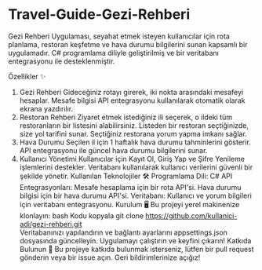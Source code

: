 # Travel-Guide-Gezi-Rehberi
 Gezi Rehberi Uygulaması, seyahat etmek isteyen kullanıcılar için rota planlama, restoran keşfetme ve hava durumu bilgilerini sunan kapsamlı bir uygulamadır. C# programlama diliyle geliştirilmiş ve bir veritabanı entegrasyonu ile desteklenmiştir.

Özellikler ✨
1. Gezi Rehberi
Gideceğiniz rotayı girerek, iki nokta arasındaki mesafeyi hesaplar.
Mesafe bilgisi API entegrasyonu kullanılarak otomatik olarak ekrana yazdırılır.
2. Restoran Rehberi
Ziyaret etmek istediğiniz ili seçerek, o ildeki tüm restoranların bir listesini alabilirsiniz.
Listeden bir restoran seçtiğinizde, size yol tarifini sunar.
Seçtiğiniz restorana yorum yapma imkanı sağlar.
3. Hava Durumu
Seçilen il için 1 haftalık hava durumu tahminlerini gösterir.
API entegrasyonu ile güncel hava durumu bilgilerini sunar.
4. Kullanıcı Yönetimi
Kullanıcılar için Kayıt Ol, Giriş Yap ve Şifre Yenileme işlemlerini destekler.
Veritabanı kullanılarak kullanıcı verilerini güvenli bir şekilde yönetir.
Kullanılan Teknolojiler 🛠️
Programlama Dili: C#
API Entegrasyonları:
Mesafe hesaplama için bir rota API'si.
Hava durumu bilgisi için bir hava durumu API'si.
Veritabanı: Kullanıcı ve yorum bilgileri için veritabanı entegrasyonu.
Kurulum 🖥️
Bu projeyi yerel makinenize klonlayın:
bash
Kodu kopyala
git clone https://github.com/kullanici-adi/gezi-rehberi.git  
Veritabanınızı yapılandırın ve bağlantı ayarlarını appsettings.json dosyasında güncelleyin.
Uygulamayı çalıştırın ve keyfini çıkarın!
Katkıda Bulunun 🤝
Bu projeye katkıda bulunmak isterseniz, lütfen bir pull request gönderin veya bir issue açın. Geri bildirimlerinize açığız!